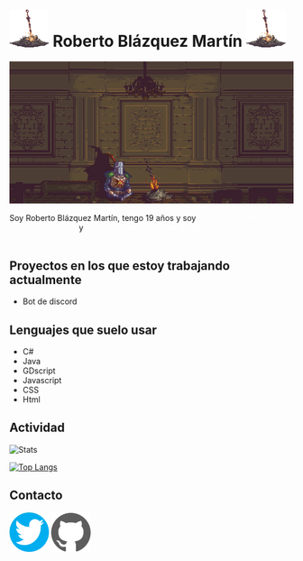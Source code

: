 #  <img src="bonfire2.webp" width=70 > Roberto Blázquez Martín <img src="bonfire2.webp" width=70 > 

![Bonfire](bonfire.gif)

Soy Roberto Blázquez Martín, tengo 19 años y soy <span style="color:white"> Técnico en sistemas microinformáticos  </span> y <span style="color:white"> Desarrollador muy junior de ASP NET CORE y NET CORE </span> 

## Proyectos en los que estoy trabajando actualmente
- Bot de discord 

## Lenguajes que suelo usar

- C#
- Java
- GDscript
- Javascript
- CSS
- Html

## Actividad

![Stats](https://github-readme-stats.vercel.app/api?username=xBaank&show_icons=true&theme=radical)

[![Top Langs](https://github-readme-stats.vercel.app/api/top-langs/?username=xBaank&layout=compact&theme=radical)](https://github.com/xBaank/)



## Contacto  

<a href="https://twitter.com/Bankyz_BS"><img src="twittericon.png" width=70 ></a> <a href="https://github.com/xBaank"><img src="githubicon.svg" width=70 ></a>






    
